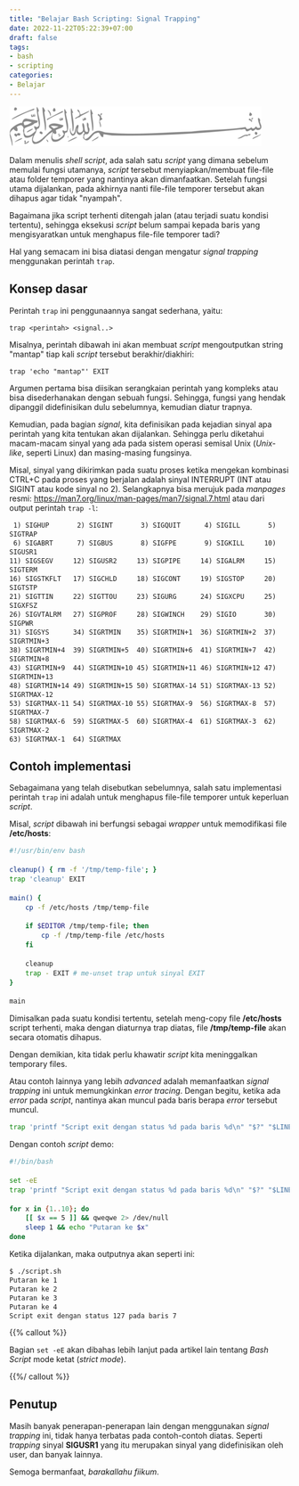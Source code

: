 ```yaml
---
title: "Belajar Bash Scripting: Signal Trapping"
date: 2022-11-22T05:22:39+07:00
draft: false
tags:
- bash
- scripting
categories:
- Belajar
---
```


![Bismillah](/images/bismillah-2.png#center)

Dalam menulis _shell script_, ada salah satu _script_ yang dimana sebelum memulai fungsi utamanya, _script_ tersebut menyiapkan/membuat file-file atau folder temporer yang nantinya akan dimanfaatkan. Setelah fungsi utama dijalankan, pada akhirnya nanti file-file temporer tersebut akan dihapus agar tidak "nyampah".

Bagaimana jika script terhenti ditengah jalan (atau terjadi suatu kondisi tertentu), sehingga eksekusi _script_ belum sampai kepada baris yang mengisyaratkan untuk menghapus file-file temporer tadi?

Hal yang semacam ini bisa diatasi dengan mengatur _signal trapping_ menggunakan perintah `trap`.

## Konsep dasar

Perintah `trap` ini penggunaannya sangat sederhana, yaitu:

```shell
trap <perintah> <signal..>
```

Misalnya, perintah dibawah ini akan membuat _script_ mengoutputkan string "mantap" tiap kali _script_ tersebut berakhir/diakhiri:

```shell
trap 'echo "mantap"' EXIT
```

Argumen pertama bisa diisikan serangkaian perintah yang kompleks atau bisa disederhanakan dengan sebuah fungsi. Sehingga, fungsi yang hendak dipanggil didefinisikan dulu sebelumnya, kemudian diatur trapnya.

Kemudian, pada bagian _signal_, kita definisikan pada kejadian sinyal apa perintah yang kita tentukan akan dijalankan. Sehingga perlu diketahui macam-macam sinyal yang ada pada sistem operasi semisal Unix (_Unix-like_, seperti Linux) dan masing-masing fungsinya. 

Misal, sinyal yang dikirimkan pada suatu proses ketika mengekan kombinasi CTRL+C pada proses yang berjalan adalah sinyal INTERRUPT (INT atau SIGINT atau kode sinyal no 2). Selangkapnya bisa merujuk pada _manpages_ resmi: https://man7.org/linux/man-pages/man7/signal.7.html atau dari output perintah `trap -l`:

```textile
 1) SIGHUP       2) SIGINT       3) SIGQUIT      4) SIGILL       5) SIGTRAP
 6) SIGABRT      7) SIGBUS       8) SIGFPE       9) SIGKILL     10) SIGUSR1
11) SIGSEGV     12) SIGUSR2     13) SIGPIPE     14) SIGALRM     15) SIGTERM
16) SIGSTKFLT   17) SIGCHLD     18) SIGCONT     19) SIGSTOP     20) SIGTSTP
21) SIGTTIN     22) SIGTTOU     23) SIGURG      24) SIGXCPU     25) SIGXFSZ
26) SIGVTALRM   27) SIGPROF     28) SIGWINCH    29) SIGIO       30) SIGPWR
31) SIGSYS      34) SIGRTMIN    35) SIGRTMIN+1  36) SIGRTMIN+2  37) SIGRTMIN+3
38) SIGRTMIN+4  39) SIGRTMIN+5  40) SIGRTMIN+6  41) SIGRTMIN+7  42) SIGRTMIN+8
43) SIGRTMIN+9  44) SIGRTMIN+10 45) SIGRTMIN+11 46) SIGRTMIN+12 47) SIGRTMIN+13
48) SIGRTMIN+14 49) SIGRTMIN+15 50) SIGRTMAX-14 51) SIGRTMAX-13 52) SIGRTMAX-12
53) SIGRTMAX-11 54) SIGRTMAX-10 55) SIGRTMAX-9  56) SIGRTMAX-8  57) SIGRTMAX-7
58) SIGRTMAX-6  59) SIGRTMAX-5  60) SIGRTMAX-4  61) SIGRTMAX-3  62) SIGRTMAX-2
63) SIGRTMAX-1  64) SIGRTMAX
```

## Contoh implementasi

Sebagaimana yang telah disebutkan sebelumnya, salah satu implementasi perintah `trap` ini adalah untuk menghapus file-file temporer untuk keperluan _script_.

Misal, _script_ dibawah ini berfungsi sebagai _wrapper_ untuk memodifikasi file **/etc/hosts**:

```bash
#!/usr/bin/env bash

cleanup() { rm -f '/tmp/temp-file'; }
trap 'cleanup' EXIT

main() {
    cp -f /etc/hosts /tmp/temp-file

    if $EDITOR /tmp/temp-file; then
        cp -f /tmp/temp-file /etc/hosts
    fi
    
    cleanup
    trap - EXIT # me-unset trap untuk sinyal EXIT
}

main
```

Dimisalkan pada suatu kondisi tertentu, setelah meng-copy file **/etc/hosts** script terhenti, maka dengan diaturnya trap diatas, file **/tmp/temp-file** akan secara otomatis dihapus.

Dengan demikian, kita tidak perlu khawatir _script_ kita meninggalkan temporary files.

Atau contoh lainnya yang lebih _advanced_ adalah memanfaatkan _signal trapping_ ini untuk memungkinkan _error tracing_. Dengan begitu, ketika ada _error_ pada _script_, nantinya akan muncul pada baris berapa _error_ tersebut muncul.

```bash
trap 'printf "Script exit dengan status %d pada baris %d\n" "$?" "$LINENO"' ERR
```

Dengan contoh _script_ demo:

```bash
#!/bin/bash

set -eE
trap 'printf "Script exit dengan status %d pada baris %d\n" "$?" "$LINENO"' ERR

for x in {1..10}; do
    [[ $x == 5 ]] && qweqwe 2> /dev/null
    sleep 1 && echo "Putaran ke $x"
done
```

Ketika dijalankan, maka outputnya akan seperti ini:

```textile
$ ./script.sh 
Putaran ke 1
Putaran ke 2
Putaran ke 3
Putaran ke 4
Script exit dengan status 127 pada baris 7
```

{{% callout %}}

Bagian `set -eE` akan dibahas lebih lanjut pada artikel lain tentang _Bash Script_ mode ketat (_strict mode_).

{{%/ callout %}}

## Penutup

Masih banyak penerapan-penerapan lain dengan menggunakan _signal trapping_ ini, tidak hanya terbatas pada contoh-contoh diatas. Seperti _trapping_ sinyal **SIGUSR1** yang itu merupakan sinyal yang didefinisikan oleh user, dan banyak lainnya.

Semoga bermanfaat, _barakallahu fiikum_.

